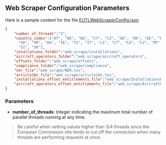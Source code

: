 ## Web Scraper Configuration Parameters

Here is a sample content for the file [EUTLWebScraperConfig.json](/EUTLWebScraperConfig.json)

``` json
{
	"number_of_threads":"3",
	"country_codes":["AT", "BE", "BG", "CY", "CZ", "DE", "DK", "EE", "ES", "FI", "FR", "GB",
      "GR", "HR", "HU", "IE", "IS", "IT", "LI", "LT", "LU", "LV", "MT", "NL", "NO", "PL", "PT", "RO", "SE",
      "SI", "SK"],
    "intallations_folder":"web_scrape/installations",
    "aircraft_operators_folder":"web_scrape/aircraft_operators",
    "offsets_folder":"web_scrape/offsets",
    "compliance_folder":"web_scrape/compliance",
    "ner_file":"web_scrape/NER.tsv",
    "article10c_file":"web_scrape/article10c.tsv",
    "installations_offset_entitlements_file":"web_scrape/InstallationsEntitlements.tsv",
    "aircraft_operators_offset_entitlements_file":"web_scrape/AircraftOperatorsEntitlements.tsv"
}
```

### Parameters

* **number_of_threads**: Integer indicating the maximum total number of parallel threads running at any time.

> Be careful when setting values higher than 3/4 threads since the European Commission site tends to cut off the connection when many threads are performing requests at once.

